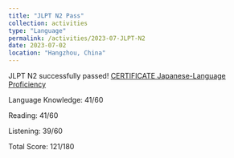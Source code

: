 ```yaml
---
title: "JLPT N2 Pass"
collection: activities
type: "Language"
permalink: /activities/2023-07-JLPT-N2
date: 2023-07-02
location: "Hangzhou, China"
---
```


JLPT N2 successfully passed!  [CERTIFICATE Japanese-Language Proficiency](https://zhuzixuan0809.github.io/)

Language Knowledge: 41/60

Reading: 41/60

Listening: 39/60

Total Score: 121/180


